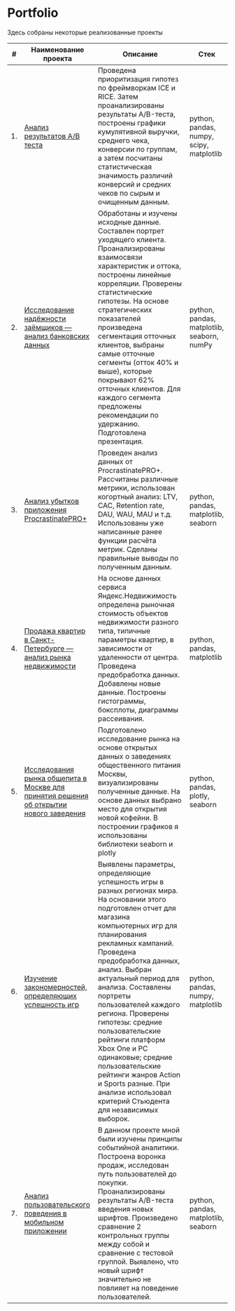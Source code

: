 # Portfolio

Здесь собраны некоторые реализованные проекты

| #    | Наименование проекта                | Описание                                                     | Стек                                                         |
| ---- | ------------------------------------------------------------ | ------------------------------------------------------------ | ------------------------------------------------------------ |
| 1.   | [Анализ результатов A/B теста](https://github.com/msvolynets/yandex-practicum/tree/6853bf0a704cd5a143f3d1b7707ade51d71765c4/AB_test) | Проведена приоритизация гипотез по фреймворкам ICE и RICE. Затем проанализированы результаты A/B-теста, построены графики кумулятивной выручки, среднего чека, конверсии по группам, а затем посчитаны статистическая значимость различий конверсий и средних чеков по сырым и очищенным данным. | python, pandas, numpy, scipy, matplotlib       |
| 2.   | [Исследование надёжности заёмщиков — анализ банковских данных](https://github.com/msvolynets/yandex-practicum/tree/main/Bank_data_analysis) | Обработаны и изучены исходные данные. Составлен портрет уходящего клиента. Проанализированы взаимосвязи характеристик и оттока, построены линейные корреляции. Проверены статистические гипотезы. На основе стратегических показателей произведена сегментация отточных клиентов, выбраны самые отточные сегменты (отток 40% и выше), которые покрывают 62% отточных клиентов. Для каждого сегмента предложены рекомендации по удержанию. Подготовлена презентация. | python, pandas, matplotlib, seaborn, numPy |
| 3.   | [Анализ убытков приложения ProcrastinatePRO+](https://github.com/msvolynets/yandex-practicum/tree/main/Business_indicators) | Проведен анализ данных от ProcrastinatePRO+. Рассчитаны различные метрики, использован когортный анализ: LTV, CAC, Retention rate, DAU, WAU, MAU и т.д. Использованы уже написанные ранее функции расчёта метрик. Сделаны правильные выводы по полученным данным.| python, pandas, matplotlib, seaborn |
| 4.   | [Продажа квартир в Санкт-Петербурге — анализ рынка недвижимости](https://github.com/msvolynets/yandex-practicum/tree/main/Estate_market_analysis) | На основе данных сервиса Яндекс.Недвижимость определена рыночная стоимость объектов недвижимости разного типа, типичные параметры квартир, в зависимости от удаленности от центра. Проведена предобработка данных. Добавлены новые данные. Построены гистограммы, боксплоты, диаграммы рассеивания.| python, pandas, matplotlib |
| 5.   | [Исследования рынка общепита в Москве для принятия решения об открытии нового заведения](https://github.com/msvolynets/yandex-practicum/tree/main/Food_service_analysis) |Подготовлено исследование рынка на основе открытых данных о заведениях общественного питания Москвы, визуализированы полученные данные. На основе данных выбрано место для открытия новой кофейни. В построении графиков я использованы библиотеки seaborn и plotly| python, pandas, plotly, seaborn |
| 6.   | [Изучение закономерностей, определяющих успешность игр](https://github.com/msvolynets/yandex-practicum/tree/main/Gamedev) |Выявлены параметры, определяющие успешность игры в разных регионах мира. На основании этого подготовлен отчет для магазина компьютерных игр для планирования рекламных кампаний. Проведена предобработка данных, анализ. Выбран актуальный период для анализа. Составлены портреты пользователей каждого региона. Проверены гипотезы: средние пользовательские рейтинги платформ Xbox One и PC одинаковые; средние пользовательские рейтинги жанров Action и Sports разные. При анализе использовал критерий Стьюдента для независимых выборок. | python, pandas, numpy, matplotlib |
| 7.   | [Анализ пользовательского поведения в мобильном приложении](https://github.com/msvolynets/yandex-practicum/tree/main/User_behavior) | В данном проекте мной были изучены принципы событийной аналитики. Построена воронка продаж, исследован путь пользователей до покупки. Проанализированы результаты A/B-теста введения новых шрифтов. Произведено сравнение 2 контрольных группы между собой и сравнение с тестовой группой. Выявлено, что новый шрифт значительно не повлияет на поведение пользователей.| python, pandas, matplotlib, seaborn|

